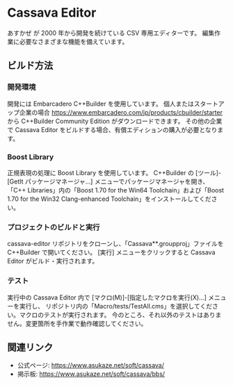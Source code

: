 # Cassava Editor

あすかぜ が 2000 年から開発を続けている CSV 専用エディターです。
編集作業に必要なさまざまな機能を備えています。

## ビルド方法

### 開発環境

開発には Embarcadero C++Builder を使用しています。
個人またはスタートアップ企業の場合 https://www.embarcadero.com/jp/products/cbuilder/starter から C++Builder Community Edition がダウンロードできます。
その他の企業で Cassava Editor をビルドする場合、有償エディションの購入が必要となります。

### Boost Library

正規表現の処理に Boost Library を使用しています。
C++Builder の \[ツール\]-\[GetIt パッケージマネージャ...\] メニューでパッケージマネージャを開き、
「C++ Libraries」内の「Boost 1.70 for the Win64 Toolchain」および「Boost 1.70 for the Win32 Clang-enhanced Toolchain」をインストールしてください。

### プロジェクトのビルドと実行

cassava-editor リポジトリをクローンし、「Cassava**.groupproj」ファイルを C++Builder で開いてください。
\[実行\] メニューをクリックすると Cassava Editor がビルド・実行されます。

### テスト

実行中の Cassava Editor 内で  \[マクロ(M)\]-\[指定したマクロを実行(X)...\] メニューを実行し、
リポジトリ内の「Macro/tests/TestAll.cms」を選択してください。マクロのテストが実行されます。
今のところ、それ以外のテストはありません。変更箇所を手作業で動作確認してください。

## 関連リンク

- 公式ページ: https://www.asukaze.net/soft/cassava/
- 掲示板: https://www.asukaze.net/soft/cassava/bbs/
